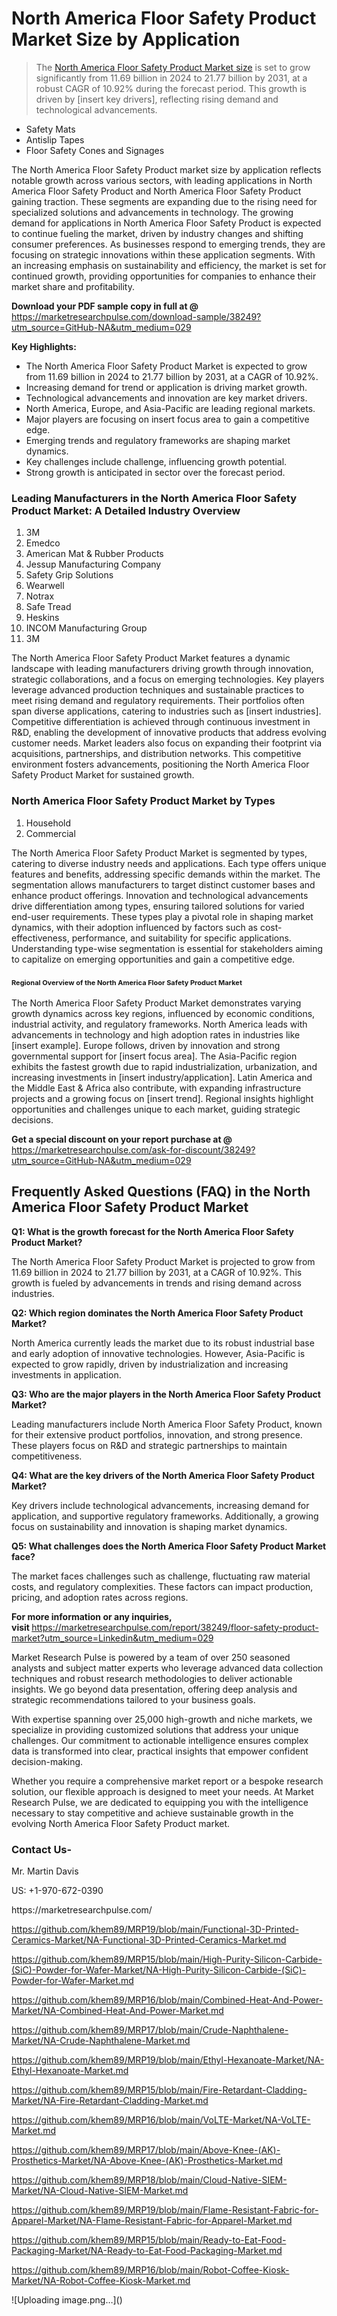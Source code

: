 <h1>North America Floor Safety Product Market&nbsp;Size by Application</h1><blockquote><p>The <a href="https://marketresearchpulse.com/download-sample/38249?utm_source=GitHub-NA&amp;utm_medium=029">North America Floor Safety Product Market size</a> is set to grow significantly from 11.69 billion in 2024 to 21.77 billion by 2031, at a robust CAGR of 10.92% during the forecast period. This growth is driven by [insert key drivers], reflecting rising demand and technological advancements.</p></blockquote><ul><li>Safety Mats <li> Antislip Tapes <li> Floor Safety Cones and Signages</li></ul><p>The North America Floor Safety Product market size by application reflects notable growth across various sectors, with leading applications in North America Floor Safety Product and North America Floor Safety Product gaining traction. These segments are expanding due to the rising need for specialized solutions and advancements in technology. The growing demand for applications in North America Floor Safety Product is expected to continue fueling the market, driven by industry changes and shifting consumer preferences. As businesses respond to emerging trends, they are focusing on strategic innovations within these application segments. With an increasing emphasis on sustainability and efficiency, the market is set for continued growth, providing opportunities for companies to enhance their market share and profitability.</p><p><strong>Download your PDF sample copy in full at @ </strong><a href="https://marketresearchpulse.com/download-sample/38249?utm_source=GitHub-NA&amp;utm_medium=029">https://marketresearchpulse.com/download-sample/38249?utm_source=GitHub-NA&amp;utm_medium=029</a></p><p><strong>Key Highlights: </strong></p><ul><li>The North America Floor Safety Product Market is expected to grow from 11.69 billion in 2024 to 21.77 billion by 2031, at a CAGR of 10.92%.</li><li>Increasing demand for trend or application is driving market growth.</li><li>Technological advancements and innovation are key market drivers.</li><li>North America, Europe, and Asia-Pacific are leading regional markets.</li><li>Major players are focusing on insert focus area to gain a competitive edge.</li><li>Emerging trends and regulatory frameworks are shaping market dynamics.</li><li>Key challenges include challenge, influencing growth potential.</li><li>Strong growth is anticipated in sector over the forecast period.</li></ul><h3>Leading Manufacturers in the North America Floor Safety Product Market: A Detailed Industry Overview</h3><ol><li>3M</li><li>Emedco</li><li>American Mat & Rubber Products</li><li>Jessup Manufacturing Company</li><li>Safety Grip Solutions</li><li>Wearwell</li><li>Notrax</li><li>Safe Tread</li><li>Heskins</li><li>INCOM Manufacturing Group</li><li>3M</li></ol><div class="flex max-w-full flex-col flex-grow"><div class="min-h-8 text-message flex w-full flex-col items-end gap-2 whitespace-normal break-words [.text-message+&amp;]:mt-5" dir="auto" data-message-author-role="assistant" data-message-id="fd8432e4-4910-450d-b182-61b7bfb0a01f" data-message-model-slug="gpt-4o"><div class="flex w-full flex-col gap-1 empty:hidden first:pt-[3px]"><div class="markdown prose w-full break-words dark:prose-invert light"><p>The North America Floor Safety Product Market features a dynamic landscape with leading manufacturers driving growth through innovation, strategic collaborations, and a focus on emerging technologies. Key players leverage advanced production techniques and sustainable practices to meet rising demand and regulatory requirements. Their portfolios often span diverse applications, catering to industries such as [insert industries]. Competitive differentiation is achieved through continuous investment in R&amp;D, enabling the development of innovative products that address evolving customer needs. Market leaders also focus on expanding their footprint via acquisitions, partnerships, and distribution networks. This competitive environment fosters advancements, positioning the North America Floor Safety Product Market for sustained growth.</p></div></div></div></div><h3>North America Floor Safety Product Market by Types</h3><ol><li>Household <li> Commercial</li></ol><div class="flex max-w-full flex-col flex-grow"><div class="min-h-8 text-message flex w-full flex-col items-end gap-2 whitespace-normal break-words [.text-message+&amp;]:mt-5" dir="auto" data-message-author-role="assistant" data-message-id="084470be-0bb7-4664-bddf-5156b4f41249" data-message-model-slug="gpt-4o-mini"><div class="flex w-full flex-col gap-1 empty:hidden first:pt-[3px]"><div class="markdown prose w-full break-words dark:prose-invert light"><p>The North America Floor Safety Product Market is segmented by types, catering to diverse industry needs and applications. Each type offers unique features and benefits, addressing specific demands within the market. The segmentation allows manufacturers to target distinct customer bases and enhance product offerings. Innovation and technological advancements drive differentiation among types, ensuring tailored solutions for varied end-user requirements. These types play a pivotal role in shaping market dynamics, with their adoption influenced by factors such as cost-effectiveness, performance, and suitability for specific applications. Understanding type-wise segmentation is essential for stakeholders aiming to capitalize on emerging opportunities and gain a competitive edge.</p></div></div></div></div><h3><span style="font-size: 11px;">Regional Overview of the North America Floor Safety Product Market</span></h3><div class="flex max-w-full flex-col flex-grow"><div class="min-h-8 text-message flex w-full flex-col items-end gap-2 whitespace-normal break-words [.text-message+&amp;]:mt-5" dir="auto" data-message-author-role="assistant" data-message-id="e9038762-ce64-4e30-91c9-9bd413514231" data-message-model-slug="gpt-4o-mini"><div class="flex w-full flex-col gap-1 empty:hidden first:pt-[3px]"><div class="markdown prose w-full break-words dark:prose-invert light"><p>The North America Floor Safety Product Market demonstrates varying growth dynamics across key regions, influenced by economic conditions, industrial activity, and regulatory frameworks. North America leads with advancements in technology and high adoption rates in industries like [insert example]. Europe follows, driven by innovation and strong governmental support for [insert focus area]. The Asia-Pacific region exhibits the fastest growth due to rapid industrialization, urbanization, and increasing investments in [insert industry/application]. Latin America and the Middle East &amp; Africa also contribute, with expanding infrastructure projects and a growing focus on [insert trend]. Regional insights highlight opportunities and challenges unique to each market, guiding strategic decisions.</p></div></div></div></div><p><strong>Get a special discount on your report purchase at @ </strong><a href="https://marketresearchpulse.com/ask-for-discount/38249?utm_source=GitHub-NA&amp;utm_medium=029">https://marketresearchpulse.com/ask-for-discount/38249?utm_source=GitHub-NA&amp;utm_medium=029</a></p><h2>Frequently Asked Questions (FAQ) in the North America Floor Safety Product Market</h2><p><strong>Q1: What is the growth forecast for the North America Floor Safety Product Market?</strong></p><p>The North America Floor Safety Product Market is projected to grow from 11.69 billion in 2024 to 21.77 billion by 2031, at a CAGR of 10.92%. This growth is fueled by advancements in trends and rising demand across industries.</p><p><strong>Q2: Which region dominates the North America Floor Safety Product Market?</strong></p><p>North America currently leads the market due to its robust industrial base and early adoption of innovative technologies. However, Asia-Pacific is expected to grow rapidly, driven by industrialization and increasing investments in application.</p><p><strong>Q3: Who are the major players in the North America Floor Safety Product Market?</strong></p><p>Leading manufacturers include North America Floor Safety Product, known for their extensive product portfolios, innovation, and strong presence. These players focus on R&amp;D and strategic partnerships to maintain competitiveness.</p><p><strong>Q4: What are the key drivers of the North America Floor Safety Product Market?</strong></p><p>Key drivers include technological advancements, increasing demand for application, and supportive regulatory frameworks. Additionally, a growing focus on sustainability and innovation is shaping market dynamics.</p><p><strong>Q5: What challenges does the North America Floor Safety Product Market face?</strong></p><p>The market faces challenges such as challenge, fluctuating raw material costs, and regulatory complexities. These factors can impact production, pricing, and adoption rates across regions.</p><p><strong>For more information or any inquiries, visit&nbsp;</strong><a href="https://marketresearchpulse.com/report/38249/floor-safety-product-market?utm_source=Linkedin&utm_medium=029">https://marketresearchpulse.com/report/38249/floor-safety-product-market?utm_source=Linkedin&utm_medium=029</a></p><p>Market Research Pulse is powered by a team of over 250 seasoned analysts and subject matter experts who leverage advanced data collection techniques and robust research methodologies to deliver actionable insights. We go beyond data presentation, offering deep analysis and strategic recommendations tailored to your business goals.</p><p>With expertise spanning over 25,000 high-growth and niche markets, we specialize in providing customized solutions that address your unique challenges. Our commitment to actionable intelligence ensures complex data is transformed into clear, practical insights that empower confident decision-making.</p><p>Whether you require a comprehensive market report or a bespoke research solution, our flexible approach is designed to meet your needs. At Market Research Pulse, we are dedicated to equipping you with the intelligence necessary to stay competitive and achieve sustainable growth in the evolving North America Floor Safety Product market.</p><h3><strong>Contact Us-</strong></h3><p>Mr. Martin Davis</p><p>US: +1-970-672-0390</p><p>https://marketresearchpulse.com/</p><p><a href="https://github.com/khem89/MRP19/blob/main/Functional-3D-Printed-Ceramics-Market/NA-Functional-3D-Printed-Ceramics-Market.md">https://github.com/khem89/MRP19/blob/main/Functional-3D-Printed-Ceramics-Market/NA-Functional-3D-Printed-Ceramics-Market.md</a></p><p><a href="https://github.com/khem89/MRP15/blob/main/High-Purity-Silicon-Carbide-(SiC)-Powder-for-Wafer-Market/NA-High-Purity-Silicon-Carbide-(SiC)-Powder-for-Wafer-Market.md">https://github.com/khem89/MRP15/blob/main/High-Purity-Silicon-Carbide-(SiC)-Powder-for-Wafer-Market/NA-High-Purity-Silicon-Carbide-(SiC)-Powder-for-Wafer-Market.md</a></p><p><a href="https://github.com/khem89/MRP16/blob/main/Combined-Heat-And-Power-Market/NA-Combined-Heat-And-Power-Market.md">https://github.com/khem89/MRP16/blob/main/Combined-Heat-And-Power-Market/NA-Combined-Heat-And-Power-Market.md</a></p><p><a href="https://github.com/khem89/MRP17/blob/main/Crude-Naphthalene-Market/NA-Crude-Naphthalene-Market.md">https://github.com/khem89/MRP17/blob/main/Crude-Naphthalene-Market/NA-Crude-Naphthalene-Market.md</a></p><p><a href="https://github.com/khem89/MRP19/blob/main/Ethyl-Hexanoate-Market/NA-Ethyl-Hexanoate-Market.md">https://github.com/khem89/MRP19/blob/main/Ethyl-Hexanoate-Market/NA-Ethyl-Hexanoate-Market.md</a></p><p><a href="https://github.com/khem89/MRP15/blob/main/Fire-Retardant-Cladding-Market/NA-Fire-Retardant-Cladding-Market.md">https://github.com/khem89/MRP15/blob/main/Fire-Retardant-Cladding-Market/NA-Fire-Retardant-Cladding-Market.md</a></p><p><a href="https://github.com/khem89/MRP16/blob/main/VoLTE-Market/NA-VoLTE-Market.md">https://github.com/khem89/MRP16/blob/main/VoLTE-Market/NA-VoLTE-Market.md</a></p><p><a href="https://github.com/khem89/MRP17/blob/main/Above-Knee-(AK)-Prosthetics-Market/NA-Above-Knee-(AK)-Prosthetics-Market.md">https://github.com/khem89/MRP17/blob/main/Above-Knee-(AK)-Prosthetics-Market/NA-Above-Knee-(AK)-Prosthetics-Market.md</a></p><p><a href="https://github.com/khem89/MRP18/blob/main/Cloud-Native-SIEM-Market/NA-Cloud-Native-SIEM-Market.md">https://github.com/khem89/MRP18/blob/main/Cloud-Native-SIEM-Market/NA-Cloud-Native-SIEM-Market.md</a></p><p><a href="https://github.com/khem89/MRP19/blob/main/Flame-Resistant-Fabric-for-Apparel-Market/NA-Flame-Resistant-Fabric-for-Apparel-Market.md">https://github.com/khem89/MRP19/blob/main/Flame-Resistant-Fabric-for-Apparel-Market/NA-Flame-Resistant-Fabric-for-Apparel-Market.md</a></p><p><a href="https://github.com/khem89/MRP15/blob/main/Ready-to-Eat-Food-Packaging-Market/NA-Ready-to-Eat-Food-Packaging-Market.md">https://github.com/khem89/MRP15/blob/main/Ready-to-Eat-Food-Packaging-Market/NA-Ready-to-Eat-Food-Packaging-Market.md</a></p><p><a href="https://github.com/khem89/MRP16/blob/main/Robot-Coffee-Kiosk-Market/NA-Robot-Coffee-Kiosk-Market.md">https://github.com/khem89/MRP16/blob/main/Robot-Coffee-Kiosk-Market/NA-Robot-Coffee-Kiosk-Market.md</a></p>
![Uploading image.png…]()

